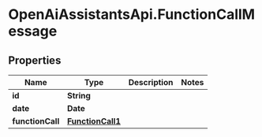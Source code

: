 # OpenAiAssistantsApi.FunctionCallMessage

## Properties

Name | Type | Description | Notes
------------ | ------------- | ------------- | -------------
**id** | **String** |  | 
**date** | **Date** |  | 
**functionCall** | [**FunctionCall1**](FunctionCall1.md) |  | 


